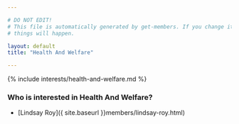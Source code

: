 ```yaml
---

# DO NOT EDIT!
# This file is automatically generated by get-members. If you change it, bad
# things will happen.

layout: default
title: "Health And Welfare"

---
```


{% include interests/health-and-welfare.md %}

### Who is interested in Health And Welfare?


* [Lindsay Roy]({ site.baseurl }}members/lindsay-roy.html)
